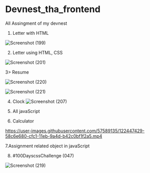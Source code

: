 # Devnest_tha_frontend
All Assingment of my devnest 

1. Letter with HTML

![Screenshot (199)](https://user-images.githubusercontent.com/57589135/122446468-531cd100-cfc0-11eb-87f3-fdba09cb6ed5.png)


2. Letter using HTML, CSS

 ![Screenshot (201)](https://user-images.githubusercontent.com/57589135/122446859-c292c080-cfc0-11eb-8539-c8e02a417ecc.png)
 
 
3> Resume 


![Screenshot (220)](https://user-images.githubusercontent.com/57589135/122574048-df84cd80-d06c-11eb-9197-210646118bae.png)

![Screenshot (221)](https://user-images.githubusercontent.com/57589135/122574081-e8759f00-d06c-11eb-96bd-b94e00d9b835.png)


 
4. Clock
![Screenshot (207)](https://user-images.githubusercontent.com/57589135/122446916-d3433680-cfc0-11eb-88a4-a1c27a4063d6.png)

4. All javaScript

6. Calculator

https://user-images.githubusercontent.com/57589135/122447429-58c6e680-cfc1-11eb-9a4d-b42c0bf1f2a5.mp4



7.Assignment related object in javaScript


8. #100DayscssChallenge (047) 


![Screenshot (219)](https://user-images.githubusercontent.com/57589135/122447989-f0c4d000-cfc1-11eb-8d09-b507f176552f.png)

